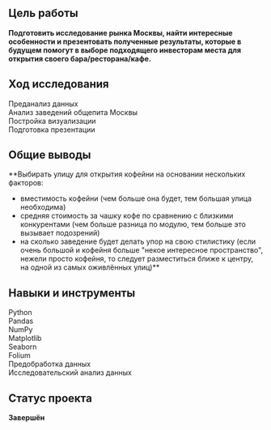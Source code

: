 ## Цель работы 
**Подготовить исследование рынка Москвы, найти интересные особенности и презентовать полученные результаты, которые в будущем помогут в выборе подходящего инвесторам места для открытия своего бара/ресторана/кафе.**
## Ход исследования
Преданализ данных <br>
Анализ заведений общепита Москвы <br>
Постройка визуализации <br>
Подготовка презентации <br>
## Общие выводы
**Выбирать улицу для открытия кофейни на основании нескольких факторов:
- вместимость кофейни (чем больше она будет, тем большая улица необходима)
- средняя стоимость за чашку кофе по сравнению с близкими конкурентами (чем больше разница по модулю, тем больше это вызывает подозрений)
- на сколько заведение будет делать упор на свою стилистику (если очень большой и кофейня больше "некое интересное пространство", нежели просто кофейня, то следует разместиться ближе к центру, на одной из самых оживлённых улиц)**
## Навыки и инструменты
Python <br>
Pandas <br>
NumPy <br>
Matplotlib <br>
Seaborn <br>
Folium <br>
Предобработка данных <br>
Исследовательский анализ данных <br>
## Статус проекта
**Завершён**
